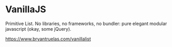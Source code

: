 # VanillaJS
Primitive List. No libraries, no frameworks, no bundler: pure elegant modular javascript (okay, some jQuery). 

https://www.bryantruelas.com/vanillalist
